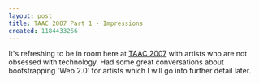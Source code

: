 ```yaml
---
layout: post
title: TAAC 2007 Part 1 - Impressions
created: 1184433266
---
```

It&#39;s refreshing to be in room here at <a href="http://www.taac.com/">TAAC 2007</a> with artists who are not obsessed with technology. Had some great conversations about bootstrapping &#39;Web 2.0&#39; for artists which I will go into further detail later. 
